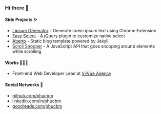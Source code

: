 ### Hi there 👋

#### Side Projects ✨

- [Lipsum Generator](https://chrome.google.com/webstore/detail/lipsum-generator/fepopmflofkppphpkfjdbmimglkeifna) - Generate lorem ipsum text using Chrome Extension
- [Easy Select](https://github.com/viivue/easy-select) - A jQuery plugin to customize native select
- [Aberto](https://github.com/phucbm/aberto) - Static blog template powered by Jekyll
- [Scroll Snooper](https://github.com/phucbm/scroll-snooper) - A JavaScript API that goes snooping around elements while scrolling

#### Works 🧑🏻‍💻

- Front-end Web Developer Lead at [ViiVue Agency](https://viivue.com)

#### Social Networks 👀

- [github.com/phucbm](https://github.com/phucbm)
- [linkedin.com/in/phucbm](https://www.linkedin.com/in/phucbm/)
- [goodreads.com/phucbm](https://www.goodreads.com/phucbm)
